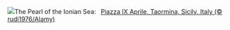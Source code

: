 ![](https://www.bing.com/th?id=OHR.TaorminaSquare_EN-US9553838481_UHD.jpg&w=1000)The Pearl of the Ionian Sea:&nbsp;&ensp;[Piazza IX Aprile, Taormina, Sicily, Italy (© rudi1976/Alamy)](https://www.bing.com/th?id=OHR.TaorminaSquare_EN-US9553838481_UHD.jpg)
<br><br/>
